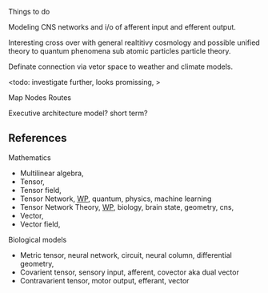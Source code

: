 Things to do

Modeling CNS networks and i/o of afferent input and efferent output.

Interesting cross over with general realtitivy cosmology and possible unified theory to quantum phenomena sub atomic particles particle theory.

Definate connection via vetor space to weather and climate models.

<todo: investigate further, looks promissing, >

Map
Nodes
Routes

Executive architecture model? short term?

## References

Mathematics
* Multilinear algebra, 
* Tensor,
* Tensor field, 
* Tensor Network, [WP](https://en.wikipedia.org/wiki/Tensor_network), quantum, physics, machine learning
* Tensor Network Theory, [WP](https://en.wikipedia.org/wiki/Tensor_network_theory), biology, brain state, geometry, cns,
* Vector,
* Vector field, 

Biological models
* Metric tensor, neural network, circuit, neural column, differential geometry, 
* Covarient tensor, sensory input, afferent, covector aka dual vector
* Contravarient tensor, motor output, efferant, vector

